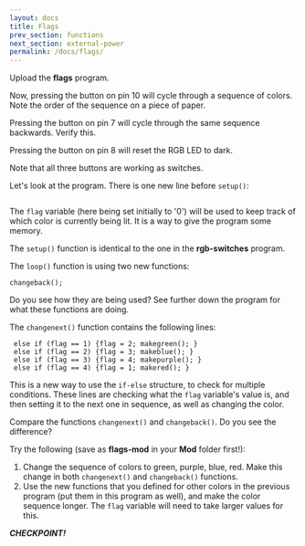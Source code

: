 ```yaml
---
layout: docs
title: Flags
prev_section: functions
next_section: external-power
permalink: /docs/flags/
---
```


Upload the **flags** program.

Now, pressing the button on pin 10 will cycle through a sequence of
colors. Note the order of the sequence on a piece of paper.

Pressing the button on pin 7 will cycle through the same sequence
backwards. Verify this.

Pressing the button on pin 8 will reset the RGB LED to dark.

Note that all three buttons are working as switches. 

Let's look at the program. There is one new line before ```setup()```:

```int flag = 0;
```

The ```flag``` variable (here being set initially to '0') will be used to keep track of which color is currently being lit. It is a way to give the program some memory.

The ```setup()``` function is identical to the one in the **rgb-switches** program.

The ```loop()``` function is using two new functions:

```changenext();
changeback();
```

Do you see how they are being used? See further down the program for
what these functions are doing.

The ```changenext()``` function contains the following lines:

``` if (flag == 0) {flag = 1; makered(); }
 else if (flag == 1) {flag = 2; makegreen(); }
 else if (flag == 2) {flag = 3; makeblue(); } 
 else if (flag == 3) {flag = 4; makepurple(); }  
 else if (flag == 4) {flag = 1; makered(); }   
```

This is a new way to use the ```if-else``` structure, to check for
multiple conditions. These lines are checking what the ```flag```
variable's value is, and then setting it to the next one in sequence,
as well as changing the color.

Compare the functions ```changenext()``` and ```changeback()```. Do you see the difference? 

Try the following (save as **flags-mod** in your **Mod** folder first!):

1. Change the sequence of colors to green, purple, blue, red. Make
this change in both ```changenext()``` and ```changeback()``` functions. 
2. Use the new functions that you defined for other colors in the
previous program (put them in this program as well), and make the
color sequence longer. The ```flag``` variable will need to take larger values for this.

**_CHECKPOINT!_**
